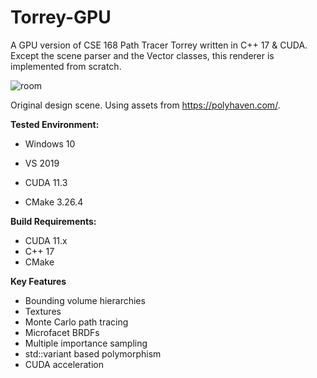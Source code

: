 # Torrey-GPU

A GPU version of CSE 168 Path Tracer Torrey written in C++ 17 & CUDA. Except the scene parser and the Vector classes, this renderer is implemented from scratch.

![room](/final_scene/room.png?raw=true)

Original design scene. Using assets from https://polyhaven.com/.

**Tested Environment:**

- Windows 10
- VS 2019

- CUDA 11.3
- CMake 3.26.4

**Build Requirements:**

- CUDA 11.x
- C++ 17
- CMake

**Key Features**

- Bounding volume hierarchies
- Textures
- Monte Carlo path tracing
- Microfacet BRDFs
- Multiple importance sampling
- std::variant based polymorphism
- CUDA acceleration